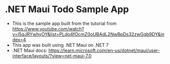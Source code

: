 # .NET Maui Todo Sample App

- This is the sample app built from the tutorial from https://www.youtube.com/watch?v=l5qJRYwhyOY&list=PLdo4fOcmZ0oUBAdL2NwBpDs32zwGqb9DY&index=4
- This app was built using .NET Maui on .NET 7
- .NET Maui docs: https://learn.microsoft.com/en-us/dotnet/maui/user-interface/layouts/?view=net-maui-7.0